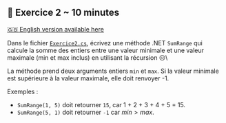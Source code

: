 ## 🔄 Exercice 2 ~ 10 minutes

[🇬🇧 English version available here](./README-en.md)

Dans le fichier [`Exercice2.cs`](./Exercice2.cs), écrivez une méthode .NET `SumRange` qui calcule la somme des entiers entre une valeur minimale et une valeur maximale (min et max inclus) en utilisant la récursion :expressionless:\

La méthode prend deux arguments entiers `min` et `max`. Si la valeur minimale est supérieure à la valeur maximale, elle doit renvoyer -1.

Exemples :
- `SumRange(1, 5)` doit retourner `15`, car 1 + 2 + 3 + 4 + 5 = 15.
- `SumRange(5, 1)` doit retourner `-1` car $min > max$.